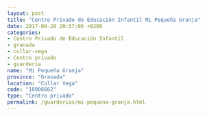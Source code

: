 ```yaml
---
layout: post
title: "Centro Privado de Educación Infantil Mi Pequeña Granja"
date: 2017-09-20 20:57:05 +0200
categories:
- Centro Privado de Educación Infantil
- granada
- cullar-vega
- Centro privado
- guarderia
name: "Mi Pequeña Granja"
province: "Granada"
location: "Cullar Vega"
code: "18006662"
type: "Centro privado"
permalink: /guarderias/mi-pequena-granja.html
---
```

